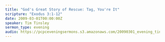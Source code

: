```yaml
---
title: "God's Great Story of Rescue: Tag, You're It"
scripture: "Exodus 3:1-12"
date: 2009-03-01T00:00:00Z
speaker: Tim Tinsley
sermon_type: evening
audio: https://pcpceveningsermons.s3.amazonaws.com/20090301_evening_tinsley.mp3 
---
```



